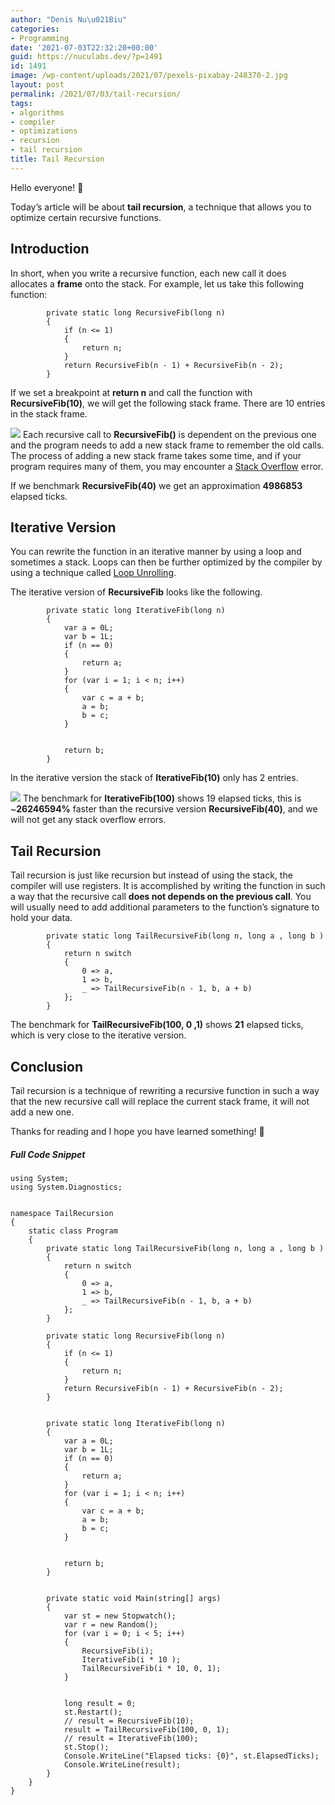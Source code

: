 ```yaml
---
author: "Denis Nu\u021Biu"
categories:
- Programming
date: '2021-07-03T22:32:20+00:00'
guid: https://nuculabs.dev/?p=1491
id: 1491
image: /wp-content/uploads/2021/07/pexels-pixabay-248370-2.jpg
layout: post
permalink: /2021/07/03/tail-recursion/
tags:
- algorithms
- compiler
- optimizations
- recursion
- tail recursion
title: Tail Recursion
---
```

Hello everyone! 👋


Today’s article will be about **tail recursion**, a technique that allows you to optimize certain recursive functions.


## Introduction


In short, when you write a recursive function, each new call it does allocates a **frame** onto the stack. For example, let us take this following function:


```
        private static long RecursiveFib(long n)
        {
            if (n <= 1)
            {
                return n;
            }
            return RecursiveFib(n - 1) + RecursiveFib(n - 2);
        }
```


If we set a breakpoint at **return n** and call the function with **RecursiveFib(10)**, we will get the following stack frame. There are 10 entries in the stack frame.


![](/wp-content/uploads/2021/07/image.png?w=917)
Each recursive call to **RecursiveFib()** is dependent on the previous one and the program needs to add a new stack frame to remember the old calls. The process of adding a new stack frame takes some time, and if your program requires many of them, you may encounter a [Stack Overflow](https://en.wikipedia.org/wiki/Stack_overflow) error.


If we benchmark **RecursiveFib(40)** we get an approximation **4986853** elapsed ticks.


## Iterative Version


You can rewrite the function in an iterative manner by using a loop and sometimes a stack. Loops can then be further optimized by the compiler by using a technique called [Loop Unrolling](https://en.wikipedia.org/wiki/Loop_unrolling).


The iterative version of **RecursiveFib** looks like the following.


```
        private static long IterativeFib(long n)
        {
            var a = 0L;
            var b = 1L;
            if (n == 0)
            {
                return a;
            }
            for (var i = 1; i < n; i++)
            {
                var c = a + b;
                a = b;
                b = c;
            }


            return b;
        }
```


In the iterative version the stack of **IterativeFib(10)** only has 2 entries.


![](/wp-content/uploads/2021/07/image-1.png?w=269)
The benchmark for **IterativeFib(100)** shows 19 elapsed ticks, this is ~**26246594%** faster than the recursive version **RecursiveFib(40)**, and we will not get any stack overflow errors.


## Tail Recursion


Tail recursion is just like recursion but instead of using the stack, the compiler will use registers. It is accomplished by writing the function in such a way that the recursive call **does not depends on the previous call**. You will usually need to add additional parameters to the function’s signature to hold your data.


```
        private static long TailRecursiveFib(long n, long a , long b )
        {
            return n switch
            {
                0 => a,
                1 => b,
                _ => TailRecursiveFib(n - 1, b, a + b)
            };
        }
```


The benchmark for **TailRecursiveFib(100, 0 ,1)** shows **21** elapsed ticks, which is very close to the iterative version.


## Conclusion


Tail recursion is a technique of rewriting a recursive function in such a way that the new recursive call will replace the current stack frame, it will not add a new one.


Thanks for reading and I hope you have learned something! 🍻


##### Full Code Snippet


```
using System;
using System.Diagnostics;


namespace TailRecursion
{
    static class Program
    {
        private static long TailRecursiveFib(long n, long a , long b )
        {
            return n switch
            {
                0 => a,
                1 => b,
                _ => TailRecursiveFib(n - 1, b, a + b)
            };
        }
 
        private static long RecursiveFib(long n)
        {
            if (n <= 1)
            {
                return n;
            }
            return RecursiveFib(n - 1) + RecursiveFib(n - 2);
        }


        private static long IterativeFib(long n)
        {
            var a = 0L;
            var b = 1L;
            if (n == 0)
            {
                return a;
            }
            for (var i = 1; i < n; i++)
            {
                var c = a + b;
                a = b;
                b = c;
            }


            return b;
        }


        private static void Main(string[] args)
        {
            var st = new Stopwatch();
            var r = new Random();
            for (var i = 0; i < 5; i++)
            {
                RecursiveFib(i);
                IterativeFib(i * 10 );
                TailRecursiveFib(i * 10, 0, 1);
            }


            long result = 0;
            st.Restart();
            // result = RecursiveFib(10);
            result = TailRecursiveFib(100, 0, 1);
            // result = IterativeFib(100);
            st.Stop();
            Console.WriteLine("Elapsed ticks: {0}", st.ElapsedTicks);
            Console.WriteLine(result);
        }
    }
}
```